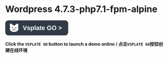 # Wordpress 4.7.3-php7.1-fpm-alpine

<a href="https://www.vsplate.com/?docker-compose=https://github.com/vsplate/dcenvs/wordpress/4.7.3-php7.1-fpm-alpine"><img alt="VSPLATE GO" src="https://raw.githubusercontent.com/vsplate/images/master/vsgo_btn.png" width="200px"></a>

**Click the `VSPLATE GO` button to launch a demo online / 点击`VSPLATE GO`按钮创建在线环境**
